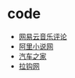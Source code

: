 # code
- [网易云音乐评论](https://blog.csdn.net/shwwns/article/details/101045672)
- [阿里小说网](https://blog.csdn.net/shwwns/article/details/101170731)
- [汽车之家](https://blog.csdn.net/shwwns/article/details/101186652)
- [拉钩网](https://blog.csdn.net/shwwns/article/details/101183864)
